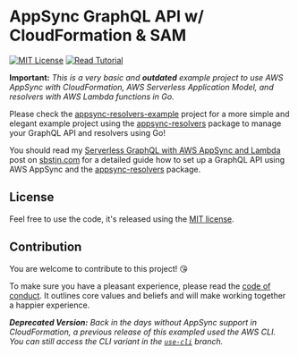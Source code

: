 # AppSync GraphQL API w/ CloudFormation & SAM

[![MIT License](https://badgen.now.sh/badge/License/MIT/blue)](https://github.com/sbstjn/go-appsync-graphql-cloudformation/blob/master/LICENSE.md)
[![Read Tutorial](https://badgen.now.sh/badge/Read/Tutorial/orange)](https://sbstjn.com/serverless-graphql-with-appsync-and-lambda.html)

**Important:** *This is a very basic and **outdated** example project to use AWS AppSync with CloudFormation, AWS Serverless Application Model, and resolvers with AWS Lambda functions in Go.*

Please check the [appsync-resolvers-example](https://github.com/sbstjn/appsync-resolvers-example) project for a more simple and elegant example project using the [appsync-resolvers](https://github.com/sbstjn/appsync-resolvers) package to manage your GraphQL API and resolvers using Go!

You should read my [Serverless GraphQL with AWS AppSync and Lambda](https://sbstjn.com/serverless-graphql-with-appsync-and-lambda.html) post on [sbstjn.com](https://sbstjn.com) for a detailed guide how to set up a GraphQL API using AWS AppSync and the [appsync-resolvers](https://github.com/sbstjn/appsync-resolvers) package.

## License

Feel free to use the code, it's released using the [MIT license](LICENSE.md).

## Contribution

You are welcome to contribute to this project! 😘 

To make sure you have a pleasant experience, please read the [code of conduct](CODE_OF_CONDUCT.md). It outlines core values and beliefs and will make working together a happier experience.

***Deprecated Version:** Back in the days without AppSync support in CloudFormation, a previous release of this exampled used the AWS CLI. You can still access the CLI variant in the [`use-cli`](https://github.com/sbstjn/appsync-graphql-rss-proxy-go/tree/use-cli) branch.*
